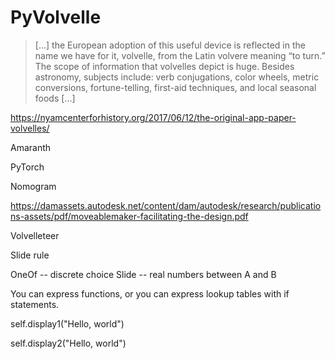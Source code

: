 # PyVolvelle

> [...] the European adoption of this useful device is reflected in
> the name we have for it, volvelle, from the Latin volvere meaning
> “to turn.”  The scope of information that volvelles depict is
> huge. Besides astronomy, subjects include: verb conjugations, color
> wheels, metric conversions, fortune-telling, first-aid techniques,
> and local seasonal foods [...]

https://nyamcenterforhistory.org/2017/06/12/the-original-app-paper-volvelles/

Amaranth

PyTorch

Nomogram

https://damassets.autodesk.net/content/dam/autodesk/research/publications-assets/pdf/moveablemaker-facilitating-the-design.pdf

Volvelleteer

Slide rule

OneOf -- discrete choice
Slide -- real numbers between A and B

You can express functions, or you can express lookup tables with if statements.



self.display1("Hello, world")

self.display2("Hello, world")
